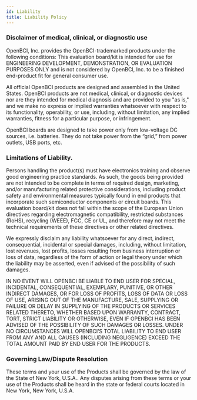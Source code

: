 ```yaml
---
id: Liability
title: Liability Policy
---
```

### Disclaimer of medical, clinical, or diagnostic use

OpenBCI, Inc. provides the OpenBCI-trademarked products under the following conditions: This evaluation board/kit is intended for use for ENGINEERING DEVELOPMENT, DEMONSTRATION, OR EVALUATION PURPOSES ONLY and is not considered by OpenBCI, Inc. to be a finished end-product fit for general consumer use.

All official OpenBCI products are designed and assembled in the United States. OpenBCI products are not medical, clinical, or diagnostic devices nor are they intended for medical diagnosis and are provided to you "as is," and we make no express or implied warranties whatsoever with respect to its functionality, operability, or use, including, without limitation, any implied warranties, fitness for a particular purpose, or infringement.

OpenBCI boards are designed to take power only from low­-voltage DC sources, i.e. batteries. They do not take power from the “grid,” from power outlets, USB ports, etc.


### Limitations of Liability.

Persons handling the product(s) must have electronics training and observe good engineering practice standards. As such, the goods being provided are not intended to be complete in terms of required design­, marketing­, and/or manufacturing ­related protective considerations, including product safety and environmental measures typically found in end products that incorporate such semiconductor components or circuit boards. This evaluation board/kit does not fall within the scope of the European Union directives regarding electromagnetic compatibility, restricted substances (RoHS), recycling (WEEE), FCC, CE or UL, and therefore may not meet the technical requirements of these directives or other related directives.

We expressly disclaim any liability whatsoever for any direct, indirect, consequential, incidental or special damages, including, without limitation, lost revenues, lost profits, losses resulting from business interruption or loss of data, regardless of the form of action or legal theory under which the liability may be asserted, even if advised of the possibility of such damages.

IN NO EVENT WILL OPENBCI BE LIABLE TO END USER FOR SPECIAL, INCIDENTAL, CONSEQUENTIAL, EXEMPLARY, PUNITIVE, OR OTHER INDIRECT DAMAGES, OR FOR LOSS OF PROFITS, LOSS OF DATA OR LOSS OF USE, ARISING OUT OF THE MANUFACTURE, SALE, SUPPLYING OR FAILURE OR DELAY IN SUPPLYING OF THE PRODUCTS OR SERVICES RELATED THERETO, WHETHER BASED UPON WARRANTY, CONTRACT, TORT, STRICT LIABILITY OR OTHERWISE, EVEN IF OPENBCI HAS BEEN ADVISED OF THE POSSIBILITY OF SUCH DAMAGES OR LOSSES.
UNDER NO CIRCUMSTANCES WILL OPENBCI’S TOTAL LIABILITY TO END USER FROM ANY AND ALL CAUSES (INCLUDING NEGLIGENCE) EXCEED THE TOTAL AMOUNT PAID BY END USER FOR THE PRODUCTS.

### Governing Law/Dispute Resolution

These terms and your use of the Products shall be governed by the law of the State of New York, U.S.A.. Any disputes arising from these terms or your use of the Products shall be heard in the state or federal courts located in New York, New York, U.S.A.
